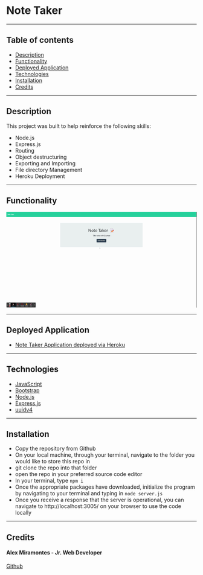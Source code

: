 # Note Taker

---

## Table of contents

- [Description](#description)
- [Functionality](#functionality)
- [Deployed Application](#deployed-application)
- [Technologies](#technologies)
- [Installation](#installation)
- [Credits](#credits)

---

## Description

This project was built to help reinforce the following skills:

- Node.js
- Express.js
- Routing
- Object destructuring
- Exporting and Importing
- File directory Management
- Heroku Deployment

---

## Functionality

![gif demonstrating functionality of Note Taker App](./images/functionality_demonstration_note_taker.gif)

---

## Deployed Application

- [Note Taker Application deployed via Heroku](https://intense-journey-68438.herokuapp.com/)

---

## Technologies

- [JavaScript](https://www.javascript.com/)
- [Bootstrap](https://getbootstrap.com/)
- [Node.js](https://nodejs.org/)
- [Express.js](https://expressjs.com/)
- [uuidv4](https://www.npmjs.com/package/uuidv4)

---

## Installation

- Copy the repository from Github
- On your local machine, through your terminal, navigate to the folder you would like to store this repo in
- git clone the repo into that folder
- open the repo in your preferred source code editor 
- In your terminal, type `npm i`
- Once the appropriate packages have downloaded, initialize the program by navigating to your terminal and typing in `node server.js`
- Once you receive a response that the server is operational, you can navigate to http://localhost:3005/ on your browser to use the code locally

---

## Credits
  
#### Alex Miramontes - Jr. Web Developer

[Github](https://www.github.com/amiramonte)
